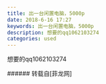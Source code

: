 ```yaml
---
title: 出一台闲置电脑，5000p
date: 2018-6-16 17:27
keywords: 出一台闲置电脑，5000p
description: 想要的qq1062103274
categories: used
---
```

<td class="t_f" id="postmessage_1426118">

想要的qq1062103274<br/>
<img alt="" border="0" class="zoom" data-cf-modified-01959f8b01ee31708e28f7e0-="" file="http://www.flw.ph/data/appbyme/upload/image/201806/16/ud6R8q9XQEG4.jpg" id="aimg_Y50he" lazyloadthumb="1" onclick="" onmouseover="" src="http://www.flw.ph/data/appbyme/upload/image/201806/16/ud6R8q9XQEG4.jpg"/><br/>
</td>
###### 转载自[菲龙网]